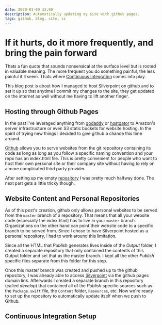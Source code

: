 ```yaml
---
date: 2020-01-09 12:00
description: Automatically updating my site with github pages.
tags: github, blog, site, ci
---
```

# If it hurts, do it more frequently, and bring the pain forward

Thats a fun quote that sounds nonsensical at the surface level but is rooted in valuable meaning. The more frequent you do something painful, the less painful it'll seem. Thats where [Continuous Integration](https://en.wikipedia.org/wiki/Continuous_integration)  comes into play.

This blog post is about how I managed to host Silverpoint on github and to set it up so that anytime I commit my changes to the site, they get updated on the internet as well without me having to lift another finger.

## Hosting through Github Pages

In the past I've leveraged anything from [godaddy](https://godaddy.com) or [hostgator](https://hostgator.com) to Amazon's server infrastructure or even S3 static buckets for website hosting. In the spirit of trying new things I decided to give github a chance this time around.

[Github](https://pages.github.com) allows you to serve websites from the git repository containing its code as long  as long as you follow a specific naming convention and your repo has an index.html file. This is pretty convenient for people who want to host their own personal site or their company site without having to rely on a more complicated third party provider. 

After setting up my empty [repository](https://github.com/hggz/hggz.github.io) I was pretty much halfway done. The next part gets a little tricky though.

## Website Content and Personal Repositories

As of this post's creation, github only allows personal websites to be served from the <code class="inline">master</code> branch of a repository. That means that all your website code (especially the index.html) has to live in your <code class="inline">master</code> branch. Organizations on the other hand can point their website code to a specific branch to be served from. Since I chose to have Silverpoint hosted as a personal repository, I had to work around this limitation.

Since all the HTML that *Publish* generates lives inside of the *Output* folder, I created a separate repository that only contained the contents of this Output folder and set that as the master branch. I kept all the other *Publish* specific files separate from this folder for this step.

Once this master branch was created and pushed up to the github repository, I was already able to access [Silverpoint](https://hggz.github.io) via the github pages domain link. Afterwards I created a separate branch in this repository (called *develop*) that contained all of the *Publish* specific sources such as the <code class="inline">Package.swift</code> file, the <code class="inline">Content</code> folder, <code class="inilne">Resources</code>, etc. Now we're ready to set up the repository to automatically update itself when we push to Github.

## Continuous Integration Setup
